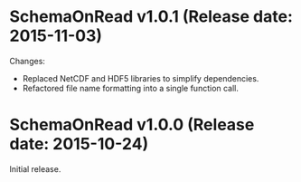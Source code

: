 SchemaOnRead v1.0.1 (Release date: 2015-11-03)
==============

Changes:

* Replaced NetCDF and HDF5 libraries to simplify dependencies.
* Refactored file name formatting into a single function call.

SchemaOnRead v1.0.0 (Release date: 2015-10-24)
==============

Initial release.
